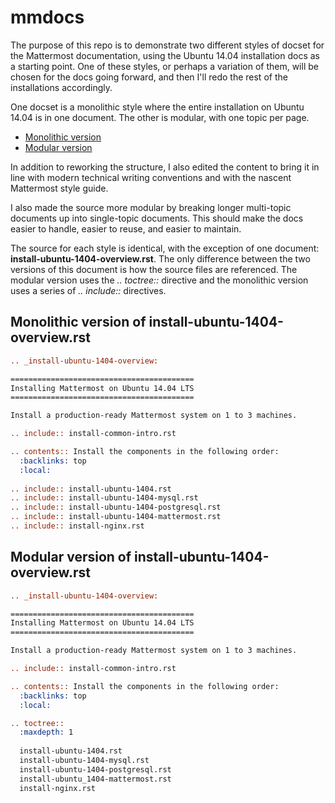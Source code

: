 # mmdocs

The purpose of this repo is to demonstrate two different styles of docset for the Mattermost documentation, using the Ubuntu 14.04 installation docs as a starting point. One of these styles, or perhaps a variation of them, will be chosen for the docs going forward, and then I'll redo the rest of the installations accordingly.

One docset is a monolithic style where the entire installation on Ubuntu 14.04 is in one document. The other is modular, with one topic per page.

+ [Monolithic version](https://jeffschering.github.io/mmdocs/monolith/install/install-ubuntu-1404-overview.html)
+ [Modular version](https://jeffschering.github.io/mmdocs/modular/install/install-ubuntu-1404-overview.html)

In addition to reworking the structure, I also edited the content to bring it in line with modern technical writing conventions and with the nascent Mattermost style guide.

I also made the source more modular by breaking longer multi-topic documents up into single-topic documents. This should make the docs easier to handle, easier to reuse, and easier to maintain.

The source for each style is identical, with the exception of one document: **install-ubuntu-1404-overview.rst**. The only difference between the two versions of this document is how the source files are referenced. The modular version uses the *.. toctree::* directive and the monolithic version uses a series of *.. include::* directives.

## Monolithic version of install-ubuntu-1404-overview.rst

```rst
.. _install-ubuntu-1404-overview:

=========================================
Installing Mattermost on Ubuntu 14.04 LTS
=========================================

Install a production-ready Mattermost system on 1 to 3 machines.

.. include:: install-common-intro.rst

.. contents:: Install the components in the following order:
  :backlinks: top
  :local:
  
.. include:: install-ubuntu-1404.rst
.. include:: install-ubuntu-1404-mysql.rst
.. include:: install-ubuntu-1404-postgresql.rst
.. include:: install-ubuntu-1404-mattermost.rst
.. include:: install-nginx.rst
```
## Modular version of install-ubuntu-1404-overview.rst

```rst
.. _install-ubuntu-1404-overview:

=========================================
Installing Mattermost on Ubuntu 14.04 LTS
=========================================

Install a production-ready Mattermost system on 1 to 3 machines.

.. include:: install-common-intro.rst

.. contents:: Install the components in the following order:
  :backlinks: top
  :local:

.. toctree::
  :maxdepth: 1
  
  install-ubuntu-1404.rst
  install-ubuntu-1404-mysql.rst
  install-ubuntu-1404-postgresql.rst
  install-ubuntu_1404-mattermost.rst
  install-nginx.rst
```
